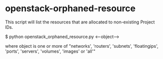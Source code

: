 # openstack-orphaned-resource
This script will list the resources that are allocated to non-existing Project IDs.

$ python openstack_orphaned_resource.py <--object--> 

where object is one or more of "networks', 'routers', 'subnets', 'floatingips', 'ports', 'servers', 'volumes', 'images' or 'all'"
